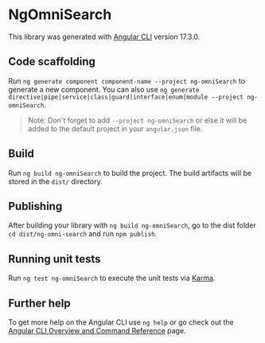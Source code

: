 # NgOmniSearch

This library was generated with [Angular CLI](https://github.com/angular/angular-cli) version 17.3.0.

## Code scaffolding

Run `ng generate component component-name --project ng-omniSearch` to generate a new component. You can also use `ng generate directive|pipe|service|class|guard|interface|enum|module --project ng-omniSearch`.
> Note: Don't forget to add `--project ng-omniSearch` or else it will be added to the default project in your `angular.json` file. 

## Build

Run `ng build ng-omniSearch` to build the project. The build artifacts will be stored in the `dist/` directory.

## Publishing

After building your library with `ng build ng-omniSearch`, go to the dist folder `cd dist/ng-omni-search` and run `npm publish`.

## Running unit tests

Run `ng test ng-omniSearch` to execute the unit tests via [Karma](https://karma-runner.github.io).

## Further help

To get more help on the Angular CLI use `ng help` or go check out the [Angular CLI Overview and Command Reference](https://angular.io/cli) page.
